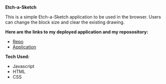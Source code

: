 **Etch-a-Sketch**

This is a simple Etch-a-Sketch application to be used in the browser. Users can change the block size and clear the existing drawing.

**Here are the links to my deployed application and my reposository:**

* [Repo](https://github.com/philtodiscoglass/boro-app-client)
* [Application](https://philtodiscoglass.github.io/boro-app-client/)

**Tech Used:**

* Javascript
* HTML
* CSS
